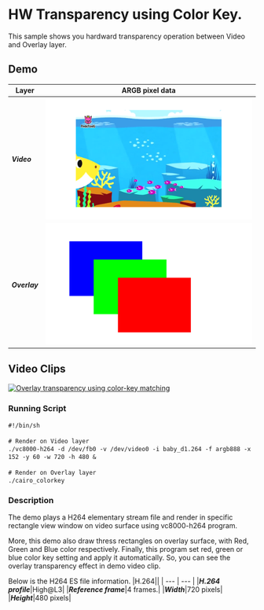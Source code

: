 # HW Transparency using Color Key.

  This sample shows you hardward transparency operation between Video and Overlay layer.

## Demo

|Layer|ARGB pixel data|
| --- | --- |
|***Video***|<img src="./figures/video.png?raw=true">|
|***Overlay***|<img src="./figures/overlay.png?raw=true">|

## Video Clips
[![Overlay transparency using color-key matching](https://img.youtube.com/vi/CAVkoTZL9cQ/0.jpg)](https://www.youtube.com/watch?v=CAVkoTZL9cQ)

### Running Script
```
#!/bin/sh

# Render on Video layer 
./vc8000-h264 -d /dev/fb0 -v /dev/video0 -i baby_d1.264 -f argb888 -x 152 -y 60 -w 720 -h 480 &

# Render on Overlay layer
./cairo_colorkey
```

### Description
The demo plays a H264 elementary stream file and render in specific rectangle view window on video surface using vc8000-h264 program.

More, this demo also draw thress rectangles on overlay surface, with Red, Green and Blue color respectively.
Finally, this program set red, green or blue color key setting and apply it automatically. So, you can see the overlay transparency effect in demo video clip.

Below is the H264 ES file information.
|H.264||
| --- | --- |
|***H.264 profile***|High@L3|
|***Reference frame***|4 frames.|
|***Width***|720 pixels|
|***Height***|480 pixels|
